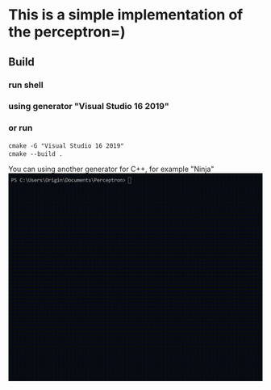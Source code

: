 # This is a simple implementation of the perceptron=)
## Build 
### run shell 
### using generator "Visual Studio 16 2019"

### or run 
    cmake -G "Visual Studio 16 2019" 
    cmake --build .
You can using another generator for C++, for example "Ninja"
![logo](./logo.gif)
